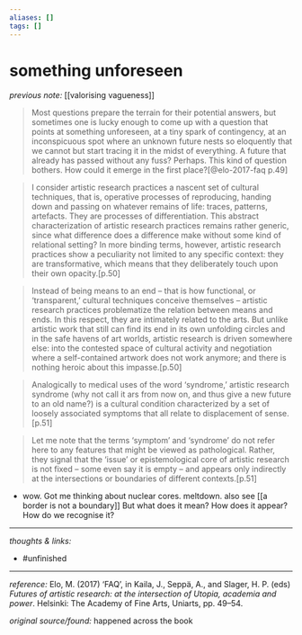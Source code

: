 ```yaml
---
aliases: []
tags: []
---
```


# something unforeseen

_previous note:_ [[valorising vagueness]]

>Most questions prepare the terrain for their potential answers, but sometimes one is lucky enough to come up with a question that points at something unforeseen, at a tiny spark of contingency, at an inconspicuous spot where an unknown future nests so eloquently that we cannot but start tracing it in the midst of everything. A future that already has passed without any fuss? Perhaps. This kind of question bothers. How could it emerge in the first place?[@elo-2017-faq p.49]

>I consider artistic research practices a nascent set of cultural techniques, that is, operative processes of reproducing, handing down and passing on whatever remains of life: traces, patterns, artefacts. They are processes of differentiation. This abstract characterization of artistic research practices remains rather generic, since what difference does a difference make without some kind of relational setting? In more binding terms, however, artistic research practices show a peculiarity not limited to any specific context: they are transformative, which means that they deliberately touch upon their own opacity.[p.50]

>Instead of being means to an end – that is how functional, or ‘transparent,’ cultural techniques conceive themselves – artistic research practices problematize the relation between means and ends. In this respect, they are intimately related to the arts. But unlike artistic work that still can find its end in its own unfolding circles and in the safe havens of art worlds, artistic research is driven somewhere else: into the contested space of cultural activity and negotiation where a self-contained artwork does not work anymore; and there is nothing heroic about this impasse.[p.50]

>Analogically to medical uses of the word ‘syndrome,’ artistic research syndrome (why not call it ars from now on, and thus give a new future to an old name?) is a cultural condition characterized by a set of loosely associated symptoms that all relate to displacement of sense.[p.51]

>Let me note that the terms ‘symptom’ and ‘syndrome’ do not refer here to any features that might be viewed as pathological. Rather, they signal that the ‘issue’ or epistemological core of artistic research is not fixed – some even say it is empty – and appears only indirectly at the intersections or boundaries of different contexts.[p.51]
- wow. Got me thinking about nuclear cores. meltdown. also see [[a border is not a boundary]] But what does it mean? How does it appear? How do we recognise it? 

---

_thoughts & links:_



- #unfinished 

---

_reference:_ Elo, M. (2017) ‘FAQ’, in Kaila, J., Seppä, A., and Slager, H. P. (eds) _Futures of artistic research: at the intersection of Utopia, academia and power_. Helsinki: The Academy of Fine Arts, Uniarts, pp. 49–54.

_original source/found:_ happened across the book